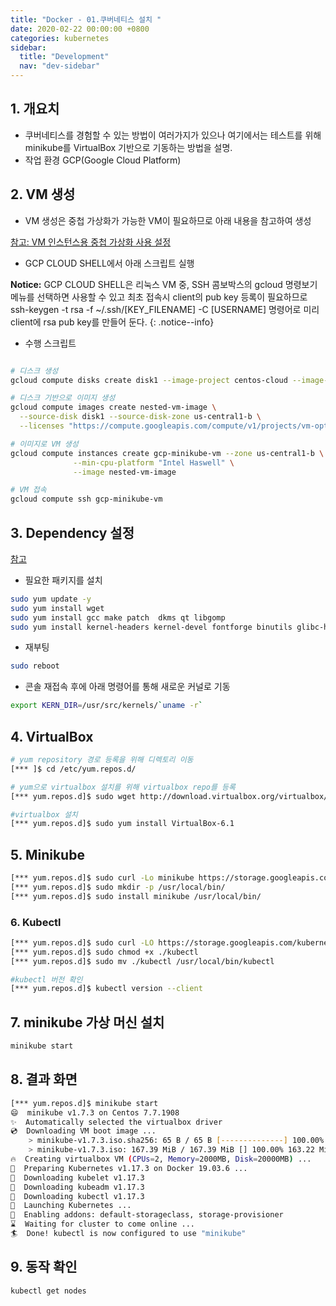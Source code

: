 ```yaml
---
title: "Docker - 01.쿠버네티스 설치 "
date: 2020-02-22 00:00:00 +0800
categories: kubernetes
sidebar:
  title: "Development"
  nav: "dev-sidebar"
---
```


## 1. 개요치

- 쿠버네티스를 경험할 수 있는 방법이 여러가지가 있으나 여기에서는 테스트를 위해 minikube를 VirtualBox 기반으로 기동하는 방법을
설명.
- 작업 환경 GCP(Google Cloud Platform)


## 2. VM 생성

- VM 생성은 중첩 가상화가 가능한 VM이 필요하므로 아래 내용을 참고하여 생성


[참고: VM 인스턴스용 중첩 가상화 사용 설정](https://cloud.google.com/compute/docs/instances/enable-nested-virtualization-vm-instances#starting_a_nested_vm) <br>

- GCP CLOUD SHELL에서 아래 스크립트 실행

**Notice:** GCP CLOUD SHELL은 리눅스 VM 중, SSH 콤보박스의 gcloud 명령보기 메뉴를 선택하면 사용할 수 있고 최초 접속시 client의 pub key 등록이 필요하므로
ssh-keygen -t rsa -f ~/.ssh/[KEY_FILENAME] -C [USERNAME] 명령어로 미리 client에 rsa pub key를 만들어 둔다.
{: .notice--info}

- 수행 스크립트 

```sh 

# 디스크 생성
gcloud compute disks create disk1 --image-project centos-cloud --image-family centos-7 --zone us-central1-b

# 디스크 기반으로 이미지 생성
gcloud compute images create nested-vm-image \
  --source-disk disk1 --source-disk-zone us-central1-b \
  --licenses "https://compute.googleapis.com/compute/v1/projects/vm-options/global/licenses/enable-vmx"

# 이미지로 VM 생성
gcloud compute instances create gcp-minikube-vm --zone us-central1-b \
              --min-cpu-platform "Intel Haswell" \
              --image nested-vm-image

# VM 접속
gcloud compute ssh gcp-minikube-vm 
```

## 3. Dependency 설정

[참고](http://tonychungblogtest.blogspot.com/2017/10/to-remove-virtualbox-sudo-dpkg-list.html) <br>

- 필요한 패키지를 설치

```sh 
sudo yum update -y
sudo yum install wget
sudo yum install gcc make patch  dkms qt libgomp
sudo yum install kernel-headers kernel-devel fontforge binutils glibc-headers glibc-devel
```

- 재부팅

```sh 
sudo reboot
```

- 콘솔 재접속 후에 아래 명령어를 통해 새로운 커널로 기동 

```sh 
export KERN_DIR=/usr/src/kernels/`uname -r`
```

## 4. VirtualBox

```sh 
# yum repository 경로 등록을 위해 디렉토리 이동
[*** ]$ cd /etc/yum.repos.d/

# yum으로 virtualbox 설치를 위해 virtualbox repo를 등록
[*** yum.repos.d]$ sudo wget http://download.virtualbox.org/virtualbox/rpm/rhel/virtualbox.repo

#virtualbox 설치
[*** yum.repos.d]$ sudo yum install VirtualBox-6.1
```

## 5. Minikube

```sh 
[*** yum.repos.d]$ sudo curl -Lo minikube https://storage.googleapis.com/minikube/releases/latest/minikube-linux-amd64   && sudo chmod +x minikube
[*** yum.repos.d]$ sudo mkdir -p /usr/local/bin/
[*** yum.repos.d]$ sudo install minikube /usr/local/bin/
```

### 6. Kubectl

```sh 
[*** yum.repos.d]$ sudo curl -LO https://storage.googleapis.com/kubernetes-release/release/`curl -s https://storage.googleapis.com/kubernetes-release/release/stable.txt`/bin/linux/amd64/kubectl
[*** yum.repos.d]$ sudo chmod +x ./kubectl
[*** yum.repos.d]$ sudo mv ./kubectl /usr/local/bin/kubectl

#kubectl 버전 확인 
[*** yum.repos.d]$ kubectl version --client
```

## 7. minikube 가상 머신 설치


```sh 
minikube start
```

## 8. 결과 화면

```sh 
[*** yum.repos.d]$ minikube start
😄  minikube v1.7.3 on Centos 7.7.1908
✨  Automatically selected the virtualbox driver
💿  Downloading VM boot image ...
    > minikube-v1.7.3.iso.sha256: 65 B / 65 B [--------------] 100.00% ? p/s 0s
    > minikube-v1.7.3.iso: 167.39 MiB / 167.39 MiB [] 100.00% 163.22 MiB p/s 2s
🔥  Creating virtualbox VM (CPUs=2, Memory=2000MB, Disk=20000MB) ...
🐳  Preparing Kubernetes v1.17.3 on Docker 19.03.6 ...
💾  Downloading kubelet v1.17.3
💾  Downloading kubeadm v1.17.3
💾  Downloading kubectl v1.17.3
🚀  Launching Kubernetes ...
🌟  Enabling addons: default-storageclass, storage-provisioner
⌛  Waiting for cluster to come online ...
🏄  Done! kubectl is now configured to use "minikube"
```

## 9. 동작 확인 

```sh 
kubectl get nodes
```
